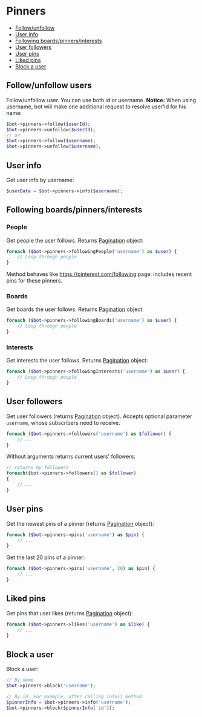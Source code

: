 # Pinners

- [Follow/unfollow](#followunfollow-users)
- [User info](#user-info)
- [Following boards/pinners/interests](#following-boardspinnersinterests)
- [User followers](#user-followers)
- [User pins](#user-pins)
- [Liked pins](#liked-pins)
- [Block a user](#block-a-user)

## Follow/unfollow users
Follow/unfollow user. You can use both id or username.
**Notice:** When using username, bot will make one additional request to resolve user'id for his name:

```php
$bot->pinners->follow($userId);
$bot->pinners->unfollow($userId);
// or
$bot->pinners->follow($username);
$bot->pinners->unfollow($username);
```

## User info

Get user info by username:

```php
$userData = $bot->pinners->info($username);
```
## Following boards/pinners/interests

### People
Get people the user follows. Returns [Pagination](#pagination) object:
```php
foreach ($bot->pinners->followingPeople('username') as $user) {
    // Loop through people
}
```

Method behaves like https://pinterest.com/following page: includes recent pins for these pinners. 


### Boards
Get boards the user follows. Returns [Pagination](#pagination) object:
```php
foreach ($bot->pinners->followingBoards('username') as $user) {
    // Loop through people
}
```

### Interests

Get interests the user follows. Returns [Pagination](#pagination) object:
```php
foreach ($bot->pinners->followingInterests('username') as $user) {
    // Loop through people
}
```

## User followers

Get user followers (returns [Pagination](#pagination) object). Accepts optional parameter `username`,
whose subscribers need to receive.

```php
foreach ($bot->pinners->followers('username') as $follower) {
    // ...
}
```

Without arguments returns current users' followers:
```php
// returns my followers
foreach($bot->pinners->followers() as $follower)
{
	// ...
}
```

## User pins

Get the newest pins of a pinner (returns [Pagination](#pagination) object):

```php
foreach ($bot->pinners->pins('username') as $pin) {
    // ...
}
```

Get the last 20 pins of a pinner:

```php
foreach ($bot->pinners->pins('username', 20) as $pin) {
    // ...
}
```

## Liked pins

Get pins that user likes (returns [Pagination](#pagination) object):

```php
foreach ($bot->pinners->likes('username') as $like) {
    // ...
}
```

## Block a user

Block a user:

```php
// By name
$bot->pinners->block('username');

// By id. For example, after calling info() method
$pinnerInfo = $bot->pinners->info('username');
$bot->pinners->block($pinnerInfo['id']);
```
